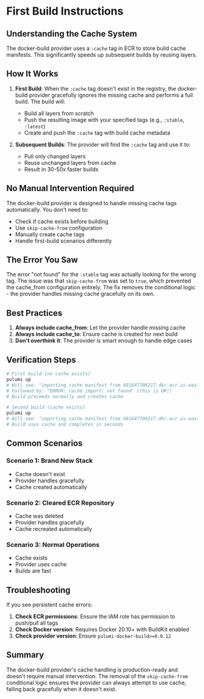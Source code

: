 # First Build Instructions

## Understanding the Cache System

The docker-build provider uses a `:cache` tag in ECR to store build cache manifests. This significantly speeds up subsequent builds by reusing layers.

## How It Works

1. **First Build**: When the `:cache` tag doesn't exist in the registry, the docker-build provider gracefully ignores the missing cache and performs a full build. The build will:
   - Build all layers from scratch
   - Push the resulting image with your specified tags (e.g., `:stable`, `:latest`)
   - Create and push the `:cache` tag with build cache metadata

2. **Subsequent Builds**: The provider will find the `:cache` tag and use it to:
   - Pull only changed layers
   - Reuse unchanged layers from cache
   - Result in 30-50x faster builds

## No Manual Intervention Required

The docker-build provider is designed to handle missing cache tags automatically. You don't need to:
- Check if cache exists before building
- Use `skip-cache-from` configuration
- Manually create cache tags
- Handle first-build scenarios differently

## The Error You Saw

The error "not found" for the `:stable` tag was actually looking for the wrong tag. The issue was that `skip-cache-from` was set to `true`, which prevented the cache_from configuration entirely. The fix removes the conditional logic - the provider handles missing cache gracefully on its own.

## Best Practices

1. **Always include cache_from**: Let the provider handle missing cache
2. **Always include cache_to**: Ensure cache is created for next build
3. **Don't overthink it**: The provider is smart enough to handle edge cases

## Verification Steps

```bash
# First build (no cache exists)
pulumi up
# Will see: "importing cache manifest from 681647709217.dkr.ecr.us-east-1.amazonaws.com/base-receipt-dynamo-dev:cache"
# Followed by: "ERROR: cache import: not found" (this is OK!)
# Build proceeds normally and creates cache

# Second build (cache exists)
pulumi up
# Will see: "importing cache manifest from 681647709217.dkr.ecr.us-east-1.amazonaws.com/base-receipt-dynamo-dev:cache"
# Build uses cache and completes in seconds
```

## Common Scenarios

### Scenario 1: Brand New Stack
- Cache doesn't exist
- Provider handles gracefully
- Cache created automatically

### Scenario 2: Cleared ECR Repository
- Cache was deleted
- Provider handles gracefully
- Cache recreated automatically

### Scenario 3: Normal Operations
- Cache exists
- Provider uses cache
- Builds are fast

## Troubleshooting

If you see persistent cache errors:

1. **Check ECR permissions**: Ensure the IAM role has permission to push/pull all tags
2. **Check Docker version**: Requires Docker 20.10+ with BuildKit enabled
3. **Check provider version**: Ensure `pulumi-docker-build>=0.0.12`

## Summary

The docker-build provider's cache handling is production-ready and doesn't require manual intervention. The removal of the `skip-cache-from` conditional logic ensures the provider can always attempt to use cache, falling back gracefully when it doesn't exist.